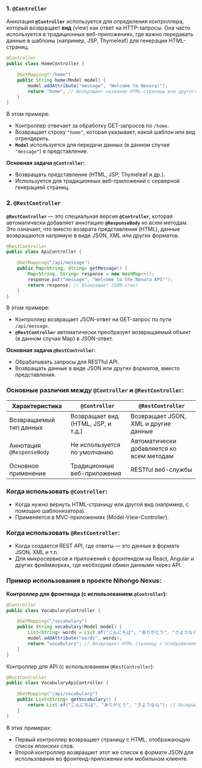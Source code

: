 ### 1. **`@Controller`**

Аннотация **`@Controller`** используется для определения контроллера, который возвращает **вид** (view) как ответ на HTTP-запросы. Она часто используется в традиционных веб-приложениях, где важно передавать данные в шаблоны (например, JSP, Thymeleaf) для генерации HTML-страниц.

```java
@Controller
public class HomeController {

    @GetMapping("/home")
    public String home(Model model) {
        model.addAttribute("message", "Welcome to Nexora!");
        return "home"; // Возвращает название HTML-страницы или другого вида
    }
}
```

В этом примере:

- Контроллер отвечает за обработку GET-запросов по `/home`.
- Возвращает строку `"home"`, которая указывает, какой шаблон или вид отрендерить.
- **`Model`** используется для передачи данных (в данном случае `"message"`) в представление.

**Основная задача `@Controller`:**

- Возвращать представление (HTML, JSP, Thymeleaf и др.).
- Используется для традиционных веб-приложений с серверной генерацией страниц.

### 2. **`@RestController`**

**`@RestController`** — это специальная версия **`@Controller`**, которая автоматически добавляет аннотацию **`@ResponseBody`** ко всем методам. Это означает, что вместо возврата представления (HTML), данные возвращаются напрямую в виде JSON, XML или других форматов.

```java
@RestController
public class ApiController {

    @GetMapping("/api/message")
    public Map<String, String> getMessage() {
        Map<String, String> response = new HashMap<>();
        response.put("message", "Welcome to the Nexora API!");
        return response; // Возвращает JSON-ответ
    }
}
```

В этом примере:

- Контроллер возвращает JSON-ответ на GET-запрос по пути `/api/message`.
- **`@RestController`** автоматически преобразует возвращаемый объект (в данном случае Map) в JSON-ответ.

**Основная задача `@RestController`:**

- Обрабатывать запросы для RESTful API.
- Возвращать данные в виде JSON или других форматов, вместо представления.

### Основные различия между **`@Controller`** и **`@RestController`**:

|Характеристика|`@Controller`|`@RestController`|
|---|---|---|
|Возвращаемый тип данных|Возвращает вид (HTML, JSP, и т.д.)|Возвращает JSON, XML и другие данные|
|Аннотация `@ResponseBody`|Не используется по умолчанию|Автоматически добавляется ко всем методам|
|Основное применение|Традиционные веб-приложения|RESTful веб-службы|
### Когда использовать **`@Controller`**:

- Когда нужно вернуть HTML-страницу или другой вид (например, с помощью шаблонизатора).
- Применяется в MVC-приложениях (Model-View-Controller).

### Когда использовать **`@RestController`**:

- Когда создается REST API, где ответы — это данные в формате JSON, XML и т.п.
- Для микросервисов и приложений с фронтендом на React, Angular и других фреймворках, где необходим обмен данными через API.

### Пример использования в проекте Nihongo Nexus:

**Контроллер для фронтенда (с использованием `@Controller`):**

```java
@Controller
public class VocabularyController {

    @GetMapping("/vocabulary")
    public String vocabulary(Model model) {
        List<String> words = List.of("こんにちは", "ありがとう", "さようなら");
        model.addAttribute("words", words);
        return "vocabulary"; // Возвращает HTML страницу с отображением слов
    }
}
```

Контроллер для API (с использованием `@RestController`):

```java
@RestController
public class VocabularyApiController {

    @GetMapping("/api/vocabulary")
    public List<String> getVocabulary() {
        return List.of("こんにちは", "ありがとう", "さようなら"); // Возвращает JSON
    }
}
```

В этих примерах:

- Первый контроллер возвращает страницу с HTML, отображающую список японских слов.
- Второй контроллер возвращает этот же список в формате JSON для использования во фронтенд-приложении или мобильном клиенте.
